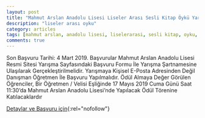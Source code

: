 ```yaml
---
layout: post
title: "Mahmut Arslan Anadolu Lisesi Liseler Arası Sesli Kitap Öykü Yarışması"
description: "liseler arası oyku"
category: articles
tags: [mahmut arslan, anadolu lisesi, liselerarasi, sesli kitap, oyku, hikaye, yarisma]
comments: true
---
```


Son Başvuru Tarihi: 4 Mart 2019.
Başvurular Mahmut Arslan Anadolu Lisesi Resmi Sitesi Yarışma Sayfasındaki Başvuru Formu İle Yarışma Şartnamesine Ulaşılarak Gerçekleştirilmelidir.
Yarışmaya Kişisel E-Posta Adresinden Değil Danışman Öğretmen İle Başvuru Yapılmalıdır.
Ödül Almaya Değer Görülen Öğrenciler, Bir Öğretmen / Velisi Eşliğinde 17 Mayıs 2019 Cuma Günü Saat 11:30’da Mahmut Arslan Anadolu Lisesi’nde Yapılacak Ödül Törenine Katılacaklardır

[Detaylar ve Başvuru için](https://www.guncel-egitim.org/liseler-arasi-sesli-kitap-oyku-yarismasi/?utm_source=edebiyatyarismalari.com&utm_medium=affiliate){:rel="nofollow"}